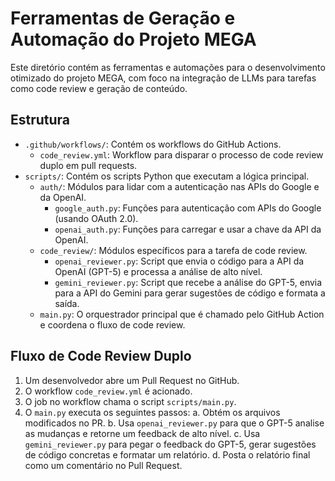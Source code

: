 # Ferramentas de Geração e Automação do Projeto MEGA

Este diretório contém as ferramentas e automações para o desenvolvimento otimizado do projeto MEGA, com foco na integração de LLMs para tarefas como code review e geração de conteúdo.

## Estrutura

- `.github/workflows/`: Contém os workflows do GitHub Actions.
  - `code_review.yml`: Workflow para disparar o processo de code review duplo em pull requests.
- `scripts/`: Contém os scripts Python que executam a lógica principal.
  - `auth/`: Módulos para lidar com a autenticação nas APIs do Google e da OpenAI.
    - `google_auth.py`: Funções para autenticação com APIs do Google (usando OAuth 2.0).
    - `openai_auth.py`: Funções para carregar e usar a chave da API da OpenAI.
  - `code_review/`: Módulos específicos para a tarefa de code review.
    - `openai_reviewer.py`: Script que envia o código para a API da OpenAI (GPT-5) e processa a análise de alto nível.
    - `gemini_reviewer.py`: Script que recebe a análise do GPT-5, envia para a API do Gemini para gerar sugestões de código e formata a saída.
  - `main.py`: O orquestrador principal que é chamado pelo GitHub Action e coordena o fluxo de code review.

## Fluxo de Code Review Duplo

1.  Um desenvolvedor abre um Pull Request no GitHub.
2.  O workflow `code_review.yml` é acionado.
3.  O job no workflow chama o script `scripts/main.py`.
4.  O `main.py` executa os seguintes passos:
    a.  Obtém os arquivos modificados no PR.
    b.  Usa `openai_reviewer.py` para que o GPT-5 analise as mudanças e retorne um feedback de alto nível.
    c.  Usa `gemini_reviewer.py` para pegar o feedback do GPT-5, gerar sugestões de código concretas e formatar um relatório.
    d.  Posta o relatório final como um comentário no Pull Request.
